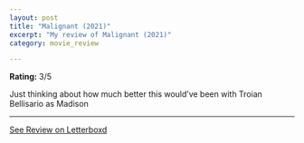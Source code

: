 ```yaml
---
layout: post
title: "Malignant (2021)"
excerpt: "My review of Malignant (2021)"
category: movie_review

---
```


**Rating:** 3/5

Just thinking about how much better this would’ve been with Troian Bellisario as Madison

<hr>

[See Review on Letterboxd](https://boxd.it/2apAPF)

